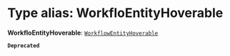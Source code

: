 # Type alias: WorkfloEntityHoverable

**WorkfloEntityHoverable**: [`WorkflowEntityHoverable`](/en/auto-docs/free-layout-editor/types/WorkflowEntityHoverable.md)

**`Deprecated`**
